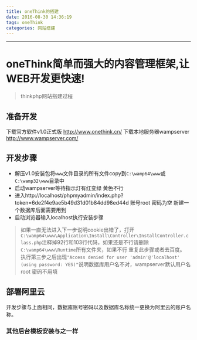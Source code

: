 ```yaml
---
title: oneThink的搭建
date: 2016-08-30 14:36:19
tags: oneThink
categories: 网站搭建
---
```

------

<!-- more -->

# oneThink简单而强大的内容管理框架,让WEB开发更快速!

> thinkphp网站搭建过程

## 准备开发

  下载官方软件v1.0正式版 http://www.onethink.cn/
  下载本地服务器wampserver http://www.wampserver.com/

## 开发步骤

* 解压v1.0安装包将`www`文件目录的所有文件copy到`C:\wamp64\www`或`C:\wamp32\www`目录中
* 启动wampserver等待指示灯有红变绿 黄色不行
* 进入http://localhost/phpmyadmin/index.php?token=6de2f4e9ae5b49d31d01b84dd98ed44d 账号root 密码为空 新建一个数据库后面需要用到
* 启动浏览器输入localhost执行安装步骤
> 如果一直无法进入下一步说明cookie出错了，打开`C:\wamp64\www\Application\Install\Controller\InstallController.class.php`注释掉92行和103行代码，如果还是不行请删除`C:\wamp64\www\Runtime`所有文件夹，如果不行 重复此步骤或者去百度。
> 执行第三步之后出现`"Access denied for user 'admin'@'localhost' (using password: YES)"`说明数据库用户名不对，wampserver默认用户名 root 密码不用填

## 部署阿里云

开发步骤与上面相同，数据库账号密码以及数据库名称统一更换为阿里云的账户名称。


### 其他后台模板安装与之一样
